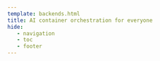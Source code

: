 ```yaml
---
template: backends.html
title: AI container orchestration for everyone
hide:
   - navigation
   - toc
   - footer
---
```

